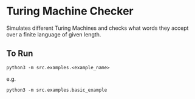 # Turing Machine Checker
Simulates different Turing Machines and checks what words they accept over a finite language of given length.

## To Run
```
python3 -m src.examples.<example_name>
```
e.g.
```
python3 -m src.examples.basic_example
```